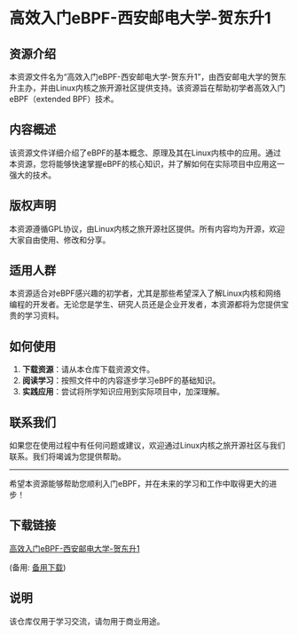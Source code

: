 # 高效入门eBPF-西安邮电大学-贺东升1

## 资源介绍

本资源文件名为“高效入门eBPF-西安邮电大学-贺东升1”，由西安邮电大学的贺东升主办，并由Linux内核之旅开源社区提供支持。该资源旨在帮助初学者高效入门eBPF（extended BPF）技术。

## 内容概述

该资源文件详细介绍了eBPF的基本概念、原理及其在Linux内核中的应用。通过本资源，您将能够快速掌握eBPF的核心知识，并了解如何在实际项目中应用这一强大的技术。

## 版权声明

本资源遵循GPL协议，由Linux内核之旅开源社区提供。所有内容均为开源，欢迎大家自由使用、修改和分享。

## 适用人群

本资源适合对eBPF感兴趣的初学者，尤其是那些希望深入了解Linux内核和网络编程的开发者。无论您是学生、研究人员还是企业开发者，本资源都将为您提供宝贵的学习资料。

## 如何使用

1. **下载资源**：请从本仓库下载资源文件。
2. **阅读学习**：按照文件中的内容逐步学习eBPF的基础知识。
3. **实践应用**：尝试将所学知识应用到实际项目中，加深理解。

## 联系我们

如果您在使用过程中有任何问题或建议，欢迎通过Linux内核之旅开源社区与我们联系。我们将竭诚为您提供帮助。

---

希望本资源能够帮助您顺利入门eBPF，并在未来的学习和工作中取得更大的进步！

## 下载链接
[高效入门eBPF-西安邮电大学-贺东升1](https://pan.quark.cn/s/68cc7166c73b) 

(备用: [备用下载](https://pan.baidu.com/s/1kDQzPI5vzyZoJuiFPNB4ZQ?pwd=1234))

## 说明

该仓库仅用于学习交流，请勿用于商业用途。

